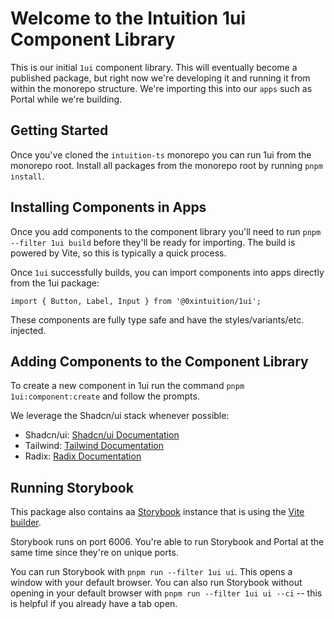 # Welcome to the Intuition 1ui Component Library

This is our initial `1ui` component library. This will eventually become a published package, but right now we're developing it and running it from within the monorepo structure. We're importing this into our `apps` such as Portal while we're building.

## Getting Started

Once you've cloned the `intuition-ts` monorepo you can run 1ui from the monorepo root. Install all packages from the monorepo root by running `pnpm install`.

## Installing Components in Apps

Once you add components to the component library you'll need to run `pnpm --filter 1ui build` before they'll be ready for importing. The build is powered by Vite, so this is typically a quick process.

Once `1ui` successfully builds, you can import components into apps directly from the 1ui package:

`import { Button, Label, Input } from '@0xintuition/1ui';`

These components are fully type safe and have the styles/variants/etc. injected.

## Adding Components to the Component Library

To create a new component in 1ui run the command `pnpm 1ui:component:create` and follow the prompts.

We leverage the Shadcn/ui stack whenever possible:

- Shadcn/ui: [Shadcn/ui Documentation](https://tailwindcss.com/docs/installation)
- Tailwind: [Tailwind Documentation](https://tailwindcss.com/docs/installation)
- Radix: [Radix Documentation](https://www.radix-ui.com/)

## Running Storybook

This package also contains aa [Storybook](https://storybook.js.org/) instance that is using the [Vite builder](https://storybook.js.org/docs/builders/vite).

Storybook runs on port 6006. You're able to run Storybook and Portal at the same time since they're on unique ports.

You can run Storybook with `pnpm run --filter 1ui ui`. This opens a window with your default browser.
You can also run Storybook without opening in your default browser with `pnpm run --filter 1ui ui --ci` -- this is helpful if you already have a tab open.
